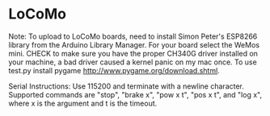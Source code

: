 # LoCoMo

Note: To upload to LoCoMo boards, need to install Simon Peter's ESP8266 library from the Arduino Library Manager. For your board select the WeMos mini. CHECK to make sure you have the proper CH340G driver installed on your machine, a bad driver caused a kernel panic on my mac once. To use test.py install pygame http://www.pygame.org/download.shtml.

Serial Instructions:
Use 115200 and terminate with a newline character. Supported commands are "stop", "brake x", "pow x t", "pos x t", and "log x", where x is the argument and t is the timeout.